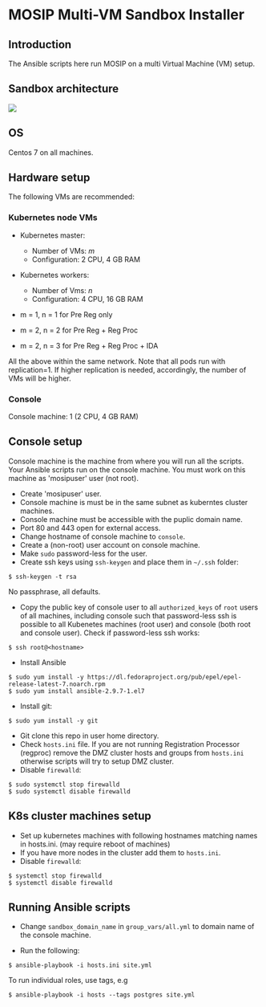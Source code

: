 # MOSIP Multi-VM Sandbox Installer

## Introduction

The Ansible scripts here run MOSIP on a multi Virtual Machine (VM) setup.  

## Sandbox architecture
![](https://github.com/pjoshi751/mosip-infra/blob/master/deployment/sandbox-v2/docs/sanbox_architecture.png)

## OS
Centos 7 on all machines.

## Hardware setup 

The following VMs are recommended:

### Kubernetes node VMs
* Kubernetes master:  
  * Number of VMs: _m_
  * Configuration: 2 CPU, 4 GB RAM
* Kubernetes workers:  
  * Number of Vms: _n_ 
  * Configuration: 4 CPU, 16 GB RAM

* m = 1, n = 1 for Pre Reg only
* m = 2, n = 2 for Pre Reg + Reg Proc
* m = 2, n = 3 for Pre Reg + Reg Proc + IDA

All the above within the same network. Note that all pods run with replication=1.  If higher replication is needed, accordingly, the number of VMs will be higher.

### Console
Console machine: 1 (2 CPU, 4 GB RAM) 

## Console setup
Console machine is the machine from where you will run all the scripts.  Your Ansible scripts run on the console machine.  You must work on this machine as 'mosipuser' user (not root).   

* Create 'mosipuser' user.
* Console machine is must be in the same subnet as kuberntes cluster machines.
* Console machine must be accessible with the puplic domain name.
* Port 80 and 443 open for external access.
* Change hostname of console machine to `console`. 
* Create a (non-root) user account on console machine.
* Make `sudo` password-less for the user.
* Create ssh keys using `ssh-keygen` and place them in `~/.ssh` folder:
```
$ ssh-keygen -t rsa
```
No passphrase, all defaults.
* Copy the public key of console user to all `authorized_keys` of `root` users of all machines, including console such that password-less ssh is possible to all Kubenetes machines (root user) and console (both root and console user). Check if password-less ssh works:
```
$ ssh root@<hostname> 
```

* Install Ansible
```
$ sudo yum install -y https://dl.fedoraproject.org/pub/epel/epel-release-latest-7.noarch.rpm
$ sudo yum install ansible-2.9.7-1.el7
```
* Install git:
```
$ sudo yum install -y git
```
* Git clone this repo in user home directory.
* Check `hosts.ini` file. If you are not running Registration Processor (regproc) remove the DMZ cluster hosts and groups from `hosts.ini` otherwise scripts will try to setup DMZ cluster.
* Disable `firewalld`:
```
$ sudo systemctl stop firewalld 
$ sudo systemctl disable firewalld 
```
## K8s cluster machines setup
* Set up kubernetes machines with following hostnames matching names in hosts.ini. (may require reboot of machines)
* If you have more nodes in the cluster add them to `hosts.ini`.   
* Disable `firewalld`:
```
$ systemctl stop firewalld 
$ systemctl disable firewalld 
```

## Running Ansible scripts
* Change `sandbox_domain_name` in `group_vars/all.yml` to domain name of the console machine.

* Run the following:
```
$ ansible-playbook -i hosts.ini site.yml
```
To run individual roles, use tags, e.g
```
$ ansible-playbook -i hosts --tags postgres site.yml
```

